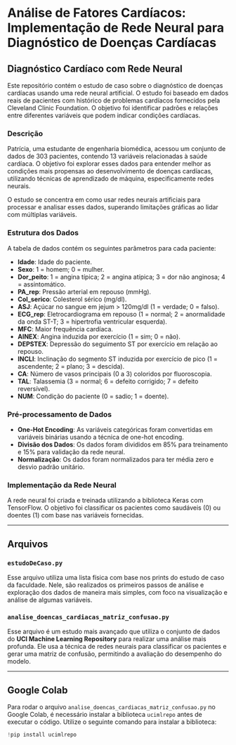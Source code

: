 # Análise de Fatores Cardíacos: Implementação de Rede Neural para Diagnóstico de Doenças Cardíacas

## Diagnóstico Cardíaco com Rede Neural

Este repositório contém o estudo de caso sobre o diagnóstico de doenças cardíacas usando uma rede neural artificial. O estudo foi baseado em dados reais de pacientes com histórico de problemas cardíacos fornecidos pela Cleveland Clinic Foundation. O objetivo foi identificar padrões e relações entre diferentes variáveis que podem indicar condições cardíacas.

### Descrição

Patrícia, uma estudante de engenharia biomédica, acessou um conjunto de dados de 303 pacientes, contendo 13 variáveis relacionadas à saúde cardíaca. O objetivo foi explorar esses dados para entender melhor as condições mais propensas ao desenvolvimento de doenças cardíacas, utilizando técnicas de aprendizado de máquina, especificamente redes neurais.

O estudo se concentra em como usar redes neurais artificiais para processar e analisar esses dados, superando limitações gráficas ao lidar com múltiplas variáveis.

### Estrutura dos Dados

A tabela de dados contém os seguintes parâmetros para cada paciente:

- **Idade**: Idade do paciente.
- **Sexo**: 1 = homem; 0 = mulher.
- **Dor_peito**: 1 = angina típica; 2 = angina atípica; 3 = dor não anginosa; 4 = assintomático.
- **PA_rep**: Pressão arterial em repouso (mmHg).
- **Col_serico**: Colesterol sérico (mg/dl).
- **ASJ**: Açúcar no sangue em jejum > 120mg/dl (1 = verdade; 0 = falso).
- **ECG_rep**: Eletrocardiograma em repouso (1 = normal; 2 = anormalidade da onda ST-T; 3 = hipertrofia ventricular esquerda).
- **MFC**: Maior frequência cardíaca.
- **AINEX**: Angina induzida por exercício (1 = sim; 0 = não).
- **DEPSTEX**: Depressão do seguimento ST por exercício em relação ao repouso.
- **INCLI**: Inclinação do segmento ST induzida por exercício de pico (1 = ascendente; 2 = plano; 3 = descida).
- **CA**: Número de vasos principais (0 a 3) coloridos por fluoroscopia.
- **TAL**: Talassemia (3 = normal; 6 = defeito corrigido; 7 = defeito reversível).
- **NUM**: Condição do paciente (0 = sadio; 1 = doente).

### Pré-processamento de Dados

- **One-Hot Encoding**: As variáveis categóricas foram convertidas em variáveis binárias usando a técnica de one-hot encoding.
- **Divisão dos Dados**: Os dados foram divididos em 85% para treinamento e 15% para validação da rede neural.
- **Normalização**: Os dados foram normalizados para ter média zero e desvio padrão unitário.

### Implementação da Rede Neural

A rede neural foi criada e treinada utilizando a biblioteca Keras com TensorFlow. O objetivo foi classificar os pacientes como saudáveis (0) ou doentes (1) com base nas variáveis fornecidas.

---

## Arquivos

### `estudoDeCaso.py`

Esse arquivo utiliza uma lista física com base nos prints do estudo de caso da faculdade. Nele, são realizados os primeiros passos de análise e exploração dos dados de maneira mais simples, com foco na visualização e análise de algumas variáveis.

### `analise_doencas_cardiacas_matriz_confusao.py`

Esse arquivo é um estudo mais avançado que utiliza o conjunto de dados do **UCI Machine Learning Repository** para realizar uma análise mais profunda. Ele usa a técnica de redes neurais para classificar os pacientes e gerar uma matriz de confusão, permitindo a avaliação do desempenho do modelo.

---

## Google Colab

Para rodar o arquivo `analise_doencas_cardiacas_matriz_confusao.py` no Google Colab, é necessário instalar a biblioteca `ucimlrepo` antes de executar o código. Utilize o seguinte comando para instalar a biblioteca:

```python
!pip install ucimlrepo
